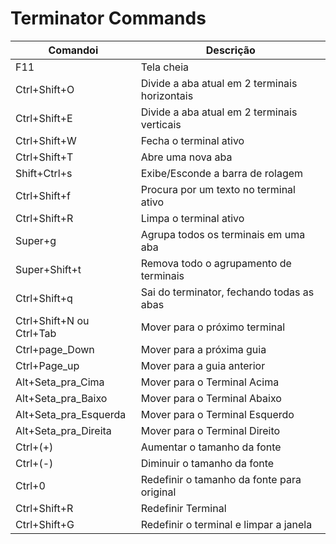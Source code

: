 # Terminator Commands

|Comandoi|Descrição|
|-|-|
|F11|Tela cheia|
|Ctrl+Shift+O|Divide a aba atual em 2 terminais horizontais|
|Ctrl+Shift+E|Divide a aba atual em 2 terminais verticais|
|Ctrl+Shift+W|Fecha o terminal ativo
|Ctrl+Shift+T|Abre uma nova aba|
|Shift+Ctrl+s|Exibe/Esconde a barra de rolagem|
|Ctrl+Shift+f|Procura por um texto no terminal ativo|
|Ctrl+Shift+R|Limpa o terminal ativo|
|Super+g|Agrupa todos os terminais em uma aba|
|Super+Shift+t|Remova todo o agrupamento de terminais
|Ctrl+Shift+q|Sai do terminator, fechando todas as abas|
|Ctrl+Shift+N ou Ctrl+Tab|Mover para o próximo terminal|
|Ctrl+page_Down|Mover para a próxima guia|
|Ctrl+Page_up|Mover para a guia anterior|
|Alt+Seta_pra_Cima|Mover para o Terminal Acima
|Alt+Seta_pra_Baixo|Mover para o Terminal Abaixo|
|Alt+Seta_pra_Esquerda|Mover para o Terminal Esquerdo|
|Alt+Seta_pra_Direita|Mover para o Terminal Direito|
|Ctrl+(+)|Aumentar o tamanho da fonte|
|Ctrl+(-)|Diminuir o tamanho da fonte|
|Ctrl+0|Redefinir o tamanho da fonte para original
|Ctrl+Shift+R|Redefinir Terminal|
|Ctrl+Shift+G|Redefinir o terminal e limpar a janela|